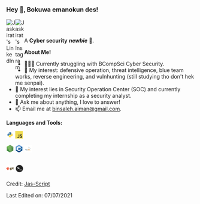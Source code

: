 <h3 title="hehehe"> Hey 👋, Bokuwa emanokun des!</h3>

<a href="https://www.linkedin.com/in/aiman-s-782581209/">
  <img align="left" alt="Jaskirat's LinkedIn" width="24px" src="https://cdn.jsdelivr.net/npm/simple-icons@v3/icons/linkedin.svg" />
</a>
<a href="https://www.instagram.com/emanokun/">
  <img align="left" alt="Jaskirat's Instagram" width="24px" src="https://cdn.jsdelivr.net/npm/simple-icons@v3/icons/instagram.svg" />
</a>


<br />
<br />

A **Cyber security** ***newbie*** 🚀.
 

  

**About Me!**

- 👨🏽‍💻 Currently struggling with BCompSci Cyber Security.
- 🌱 My interest: defensive operation, threat intelligence, blue team works, reverse engineering,
     and vulnhunting (still studying tho don't hek me senpai).
- 🤔 My interest lies in Security Operation Center (SOC) and currently completing my internship as a security analyst.
- 💬 Ask me about anything, I love to answer!
- 📫 Email me at [binsaleh.aiman@gmail.com](mailto:binsaleh.aiman@gmail.com).



**Languages and Tools:**  


<code><img height="20" src="https://raw.githubusercontent.com/github/explore/80688e429a7d4ef2fca1e82350fe8e3517d3494d/topics/python/python.png"></code>
<code><img height="20" src="https://raw.githubusercontent.com/github/explore/80688e429a7d4ef2fca1e82350fe8e3517d3494d/topics/javascript/javascript.png"></code>

<code><img height="20" src="https://raw.githubusercontent.com/github/explore/80688e429a7d4ef2fca1e82350fe8e3517d3494d/topics/nodejs/nodejs.png"></code>
<code><img height="20" src="https://raw.githubusercontent.com/github/explore/80688e429a7d4ef2fca1e82350fe8e3517d3494d/topics/cpp/cpp.png"></code>
<code><img height="20" src="https://raw.githubusercontent.com/github/explore/80688e429a7d4ef2fca1e82350fe8e3517d3494d/topics/mysql/mysql.png"></code>

<code><img height="20" src="https://raw.githubusercontent.com/github/explore/80688e429a7d4ef2fca1e82350fe8e3517d3494d/topics/git/git.png"></code>
<code><img height="20" src="https://raw.githubusercontent.com/github/explore/80688e429a7d4ef2fca1e82350fe8e3517d3494d/topics/terminal/terminal.png"></code>
----
Credit: [Jas-Script](https://github.com/Jas-Script)

Last Edited on: 07/07/2021
